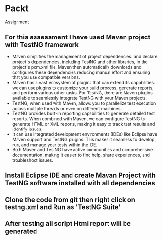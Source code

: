 # Packt
Assignment 

## For this assessment I have used Mavan project with TestNG framework 

* Maven simplifies the management of project dependencies. and declare project's dependencies, including TestNG and other libraries, in the project's pom.xml file. Maven then 
  automatically downloads and configures these dependencies,reducing manual effort and ensuring that you use compatible versions.
* Maven has a vast ecosystem of plugins that can extend its capabilities. we can use plugins to customize your build process, generate reports, and perform various other tasks. For 
  TestNG, there are Maven plugins available to seamlessly integrate TestNG with your Maven projects.
* TestNG, when used with Maven, allows you to parallelize test execution across multiple threads or even on different machines.
* TestNG provides built-in reporting capabilities to generate detailed test reports. When combined with Maven, we can configure TestNG to generate HTML or XML reports, making it easy to 
  track test results and identify issues.
* It can use integrated development environments (IDEs) like Eclipse have Maven support and TestNG plugins. This makes it seamless to develop, run, and manage your tests within the IDE.
* Both Maven and TestNG have active communities and comprehensive documentation, making it easier to find help, share experiences, and troubleshoot issues.

## Install Eclipse IDE and create Mavan Project with TestNG software installed with all dependencies 

## Clone the code from git then right click on testng.xml and Run as 'TestNG Suite' 

## After testing all script Html report will be generated 
 






